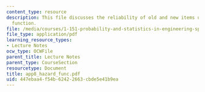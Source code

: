 ```yaml
---
content_type: resource
description: This file discusses the reliability of old and new items using the hazard
  function.
file: /media/courses/1-151-probability-and-statistics-in-engineering-spring-2005/447ebaa4f54b62422663cbde5e41b9ea_app8_hazard_func.pdf
file_type: application/pdf
learning_resource_types:
- Lecture Notes
ocw_type: OCWFile
parent_title: Lecture Notes
parent_type: CourseSection
resourcetype: Document
title: app8_hazard_func.pdf
uid: 447ebaa4-f54b-6242-2663-cbde5e41b9ea
---
```

